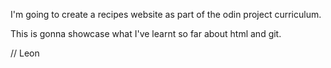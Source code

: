 I'm going to create a recipes website as part of the odin project curriculum.  

This is gonna showcase what I've learnt so far about html and git.  

// Leon